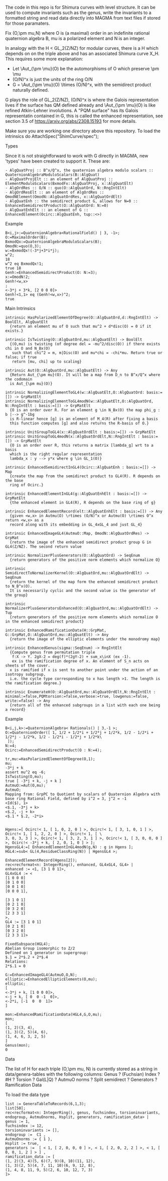The code in this repo is for Shimura curves with level structure. It can be used to compute invariants such as the genus, write the invariants to a formatted string and read data directly into MAGMA from text files if stored for those paramaters.

Fix (O,\pm mu,N) where O is (a maximal) order in an indefinite rational quaternion algebra B, mu is a polarized element and N is an integer. 

In analogy with the H < GL_2(Z/NZ) for modular curves, there is a H which depends on on the triple above and has an associated Shimura curve X_H. This requires some more explanation: 
- Let \Aut_{\pm \mu}(O) be the automorphisms of O which preserve \pm \mu
- (O/N)^x is just the units of the ring O/N
- G = \Aut_{\pm \mu}(O) \ltimes (O/N)^x, with the semidirect product naturally defined.

G plays the role of GL_2(Z/NZ), (O/N)^x is where the Galois representation lives if the surface has QM defined already and \Aut_{\pm \mu}(O) is like refined Atkin-Lehner involutions. A "PQM surface" has its Galois representatin contained in G, this is called the enhanced representation, see section 3.5 of https://arxiv.org/abs/2308.15193 for more details.

Make sure you are working one directory above this repository. To load the intrinsics do
AttachSpec("ShimCurve/spec");

Types

Since it is not straightforward to work with G directly in MAGMA, new 'types' have been created to support it. These are:
```
- AlgQuatProj :: B^x/Q^x, the quaternion algebra modulo scalars :: QuaternionAlgebraModuloScalars(B::AlgQuat)
- AlgQuatProjElt :: an element of AlgQuatProj :: ElementModuloScalars(BxmodFx::AlgQuatProj, x::AlgQuatElt)
- AlgOrdRes :: O/N :: quo(O::AlgQuatOrd, N::RngIntElt)
- AlgOrdResElt :: an element of AlgOrdRes :: OmodNElement(OmodN::AlgQuatOrdRes, x::AlgQuatOrdElt)
- AlgQuatEnh :: the semidirect product G, allows for N=0 :: EnhancedSemidirectProduct(O::AlgQuatOrd: N:=0)
- AlgQuatEnhElt :: an element of G :: EnhancedElement(Ocirc::AlgQuatEnh, tup::<>)
```

Example
```
B<i,j>:=QuaternionAlgebra<RationalField() | 3, -1>;
O:=MaximalOrder(B);
BxmodQx:=QuaternionAlgebraModuloScalars(B);
OmodN:=quo(O,3);
w:=BxmodQx!(-3*j+3*i*j);
w^2;
18
w^2 eq BxmodQx!1;
true 18
Genh:=EnhancedSemidirectProduct(O: N:=3);
x:=OmodN!2;
Genh!<w,x>
;
<-3*j + 3*k, [2 0 0 0]>
Genh!<1,1> eq (Genh!<w,x>)^2;
true
```

Main Intrinsics

```
intrinsic HasPolarizedElementOfDegree(O::AlgQuatOrd,d::RngIntElt) -> BoolElt, AlgQuatElt 
  {return an element mu of O such that mu^2 + d*disc(O) = 0 if it exists.}

intrinsic IsTwisting(O::AlgQuatOrd,mu::AlgQuatElt) -> BoolElt
  {(O,mu) is twisting (of degree del = -mu^2/disc(O)) if there exists chi in O and N_Bx(O)
   such that chi^2 = m, m|Disc(O) and mu*chi = -chi*mu. Return true or false; if true 
   return [mu, chi] up to scaling}
   
intrinsic Aut(O::AlgQuatOrd,mu::AlgQuatElt) -> Any
  {Return Aut_{\pm mu}(O). It will be a map from D_n to B^x/Q^x where the codomain 
  is Aut_{\pm mu}(O)}

intrinsic NormalizingElementToGL4(w::AlgQuatElt,O::AlgQuatOrd: basis:=[]) -> GrpMatElt 
intrinsic NormalizingElementToGL4modN(w::AlgQuatElt,O::AlgQuatOrd, N::RngIntElt : basis:=[]) -> GrpMatElt 
  {O is an order over R. For an element g \in N_Bx(O) the map phi_g : b |--> g^-1bg
  is R-linear hence [g] is an element of M_4(R) after fixing a basis
  this function computes [g] and also returns the R-basis of O.}

intrinsic UnitGroupToGL4(x::AlgQuatOrdElt : basis:=[]) -> GrpMatElt 
intrinsic UnitGroupToGL4modN(x::AlgQuatOrdElt,N::RngIntElt : basis:=[]) -> GrpMatElt 
  {O is an order over R, this returns a matrix [lambda_g] wrt to a basis
  which is the right regular representation
  lambda_x : y --> y*x where g \in GL_1(O)}

intrinsic EnhancedSemidirectInGL4(Ocirc::AlgQuatEnh : basis:=[]) -> Map 
  {create the map from the semidirect product to GL4(R). R depends on the base 
  ring of Ocirc.}

intrinsic EnhancedElementInGL4(g::AlgQuatEnhElt : basis:=[]) -> GrpMatElt
  {the enhanced element in GL4(R), R depends on the base ring of g}

intrinsic EnhancedElementRecord(elt::AlgQuatEnhElt : basis:=[]) -> Any
  {given <w,x> in Autmu(O) \rtimes (O/N)^x or Autmu(O) \rtimes O^x  return <w,x> as a 
  record along with its embedding in GL_4xGL_4 and just GL_4}

intrinsic EnhancedImageGL4(AutmuO::Map, OmodN::AlgQuatOrdRes) -> GrpMat
  {return the image of the enhanced semidirect product group G in GL4(Z/NZ). The second return value 

intrinsic NormalizerPlusGenerators(O::AlgQuatOrd) -> SeqEnum 
  {return generators of the positive norm elements which normalize O}

intrinsic SemidirectToNormalizerKernel(O::AlgQuatOrd,mu::AlgQuatOrdElt) -> SeqEnum 
  {return the kernel of the map form the enhanced semidirect product to N_B^x(O). 
  It is necessarily cyclic and the second value is the generator of the group}

intrinsic NormalizerPlusGeneratorsEnhanced(O::AlgQuatOrd,mu::AlgQuatOrdElt) -> Tup 
  {return generators of the positive norm elements which normalize O in the enhanced semidirect product}

intrinsic EnhancedRamificationData(H::GrpMat, G::GrpMat,O::AlgQuatOrd,mu::AlgQuatElt) -> Any
  {return the image of the elliptic elements under the monodromy map}

intrinsic EnhancedGenus(sigma::SeqEnum) -> RngIntElt
  {Compute genus from permutation triple
   f:X -> Y. 2gX-2 = deg(f)*(2gY-2) + sum_x\inX (ex -1). 
   ex is the ramification degree of x. An element of S_n acts on sheets of the cover. 
  x is ramified if x is sent to another point under the action of an isotropy subgroup,
  i.e. the cycle type corresponding to x has length >1. The length is the ramification degree.}

intrinsic EnumerateH(O::AlgQuatOrd,mu::AlgQuatOrdElt,N::RngIntElt : minimal:=false,PQMtorsion:=false,verbose:=true, lowgenus:=false, write:=false) -> Any
  {return all of the enhanced subgroups in a list with each one being a record}
```

Example

```
B<i,j,k>:=QuaternionAlgebra< Rationals() | 3,-1 >;
O:=QuaternionOrder([ 1, 1/2 + 1/2*i + 1/2*j + 1/2*k, 1/2 - 1/2*i + 1/2*j - 1/2*k, 1/2 - 1/2*i - 1/2*j + 1/2*k\
 ]);
N:=4;
Ocirc:=EnhancedSemidirectProduct(O : N:=4);
 
tr,mu:=HasPolarizedElementOfDegree(O,1);
mu;
-3*j + k
assert mu^2 eq -6;
IsTwisting(O,mu);
true [ -3*j + k, -j + k ]
AutmuO:=Aut(O,mu);
AutmuO;
Mapping from: GrpPC to Quotient by scalars of Quaternion Algebra with base ring Rational Field, defined by i^2 = 3, j^2 = -1
<Id($), 1>
<$.1, -3*j + k>
<$.2, -j + k>
<$.1 * $.2, -2*i>
 
 
Hgens:=[ Ocirc!< 1, [ 1, 0, 2, 0 ] >, Ocirc!< 1, [ 3, 1, 0, 1 ] >, Ocirc!< 1, [ 1, 2, 2, 0 ] >, Ocirc!< 1, [ \
3, 0, 3, 3 ] >, Ocirc!< 1, [ 3, 2, 3, 1 ] >, Ocirc!< 1, [ 3, 0, 0, 0 ] >, Ocirc!< -3*j + k, [ 2, 0, 1, 0 ] > ];
HgensGL4:=[ EnhancedElementInGL4modN(g,N) : g in Hgens ];
HGL4:=sub< GL(4,ResidueClassRing(N)) | HgensGL4 >;
 
EnhancedElementRecord(Hgens[2]);
rec<recformat<n: IntegerRing(), enhanced, GL4xGL4, GL4> | 
enhanced := <1, [3 1 0 1]>,
GL4xGL4 := <
[1 0 0 0]
[0 1 0 0]
[0 0 1 0]
[0 0 0 1],

[3 1 0 1]
[0 2 1 0]
[0 3 2 0]
[2 3 3 1]
>,
GL4 := [3 1 0 1]
[0 2 1 0]
[0 3 2 0]
[2 3 3 1]>
 
FixedSubspace(HGL4);
Abelian Group isomorphic to Z/2
Defined on 1 generator in supergroup:
$.1 = 2*$.2 + 2*$.4
Relations:
2*$.1 = 0

G:=EnhancedImageGL4(AutmuO,O,N);
elliptic:=EnhancedEllipticElements(O,mu);
elliptic; 
[
<-3*j + k, [1 0 0 0]>,
<-j + k, [ 0  0 -1  0]>,
<-2*i, [-1  0  0  1]>
]
 
mon:=EnhancedRamificationData(HGL4,G,O,mu);
mon;
[
(1, 2)(3, 4),
(1, 3)(2, 5)(4, 6),
(1, 4, 6, 3, 2, 5)
]
Genus(mon);
0
```

Data

The list of H for each triple (O,\pm mu, N) is currently stored as a string in data/genera-tables with the following columns:
Genus ? (Fuchsian) Index ? #H ? Torsion ? Gal(L|Q) ? AutmuO norms ? Split semidirect ? Generators ? Ramification Data

To load the data type
```
list := GeneraTableToRecords(6,1,3);
list[50];
rec<recformat<n: IntegerRing(), genus, fuchsindex, torsioninvariants, endogroup, AutmuOnorms, Hsplit, generators, ramification_data> | 
genus := 1,
fuchsindex := 12,
torsioninvariants := [],
endogroup :=  C1 ,
AutmuOnorms := { 1 },
Hsplit := true,
generators :=  [ < 1, [ 2, 0, 0, 0 ] >, < 1, [ 2, 0, 2, 2 ] >, < 1, [ 0, 0, 1, 2 ] > ] ,
ramification_data := [
(1, 2)(3, 4)(5, 6)(7, 9)(8, 10)(11, 12),
(1, 3)(2, 5)(4, 7, 11, 10)(6, 9, 12, 8),
(1, 4, 8, 11, 9, 5)(2, 6, 10, 12, 7, 3)
]>
```





